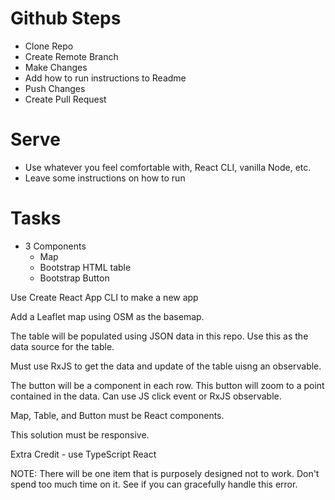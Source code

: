 # Github Steps
* Clone Repo
* Create Remote Branch
* Make Changes
* Add how to run instructions to Readme
* Push Changes
* Create Pull Request

# Serve
* Use whatever you feel comfortable with, React CLI, vanilla Node, etc.
* Leave some instructions on how to run
 
 
# Tasks
* 3 Components
  * Map
  * Bootstrap HTML table
  * Bootstrap Button

Use Create React App CLI to make a new app

Add a Leaflet map using OSM as the basemap.

The table will be populated using JSON data in this repo. Use this as the data source for the table.

Must use RxJS to get the data and update of the table uisng an observable.

The button will be a component in each row. This button will zoom to a point contained in the data. Can use JS click event or RxJS observable.

Map, Table, and Button must be React components.

This solution must be responsive.

Extra Credit - use TypeScript React

NOTE: There will be one item that is purposely designed not to work. Don't spend too much time on it. See if you can gracefully handle this error.
